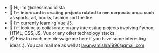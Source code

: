 - 👋 Hi, I’m @chessmadridista
- 👀 I’m interested in creating projects related to non corporate areas such as sports, art, books, fashion and the like.
- 🌱 I’m currently learning Vue JS.
- 💞️ I’m looking to collaborate on any interesting projects involving Python, HTML, CSS, JS, Vue or any other technology stacks.
- 📫 How to reach me: Message me here if you have some interesting ideas :). You can mail me as well at lavanyamishra1996@gmail.com

<!---
chessmadridista/chessmadridista is a ✨ special ✨ repository because its `README.md` (this file) appears on your GitHub profile.
You can click the Preview link to take a look at your changes.
--->

